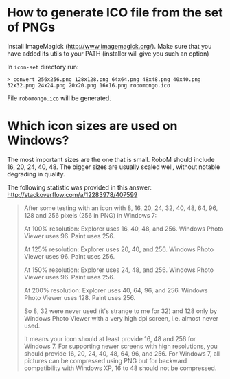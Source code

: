 How to generate ICO file from the set of PNGs
=============================================

Install ImageMagick (http://www.imagemagick.org/). Make sure that you
have added its utils to your PATH (installer will give you such an option)

In `icon-set` directory run:

    > convert 256x256.png 128x128.png 64x64.png 48x48.png 40x40.png 32x32.png 24x24.png 20x20.png 16x16.png robomongo.ico
    
File `robomongo.ico` will be generated.


Which icon sizes are used on Windows?
=====================================

The most important sizes are the one that is small. RoboM should include 
16, 20, 24, 40, 48. The bigger sizes are usually scaled well, without notable
degrading in quality. 

The following statistic was provided in this answer:
http://stackoverflow.com/a/12283978/407599

> After some testing with an icon with 8, 16, 20, 24, 32, 40, 48, 64, 96, 128 
> and 256 pixels (256 in PNG) in Windows 7:
>
> At 100% resolution: 
>  Explorer uses 16, 40, 48, and 256. Windows Photo Viewer uses 96. Paint uses 256.
>  
> At 125% resolution: 
>  Explorer uses 20, 40, and 256. Windows Photo Viewer uses 96. Paint uses 256.
>  
> At 150% resolution: 
>  Explorer uses 24, 48, and 256. Windows Photo Viewer uses 96. Paint uses 256.
>  
> At 200% resolution: 
>  Explorer uses 40, 64, 96, and 256. Windows Photo Viewer uses 128. Paint uses 256.
>
> So 8, 32 were never used (it's strange to me for 32) and 128 only by Windows Photo 
>  Viewer with a very high dpi screen, i.e. almost never used.
> 
> It means your icon should at least provide 16, 48 and 256 for Windows 7. For supporting 
> newer screens with high resolutions, you should provide 16, 20, 24, 40, 48, 64, 96, and 256. 
> For Windows 7, all pictures can be compressed using PNG but for backward compatibility with 
> Windows XP, 16 to 48 should not be compressed.

